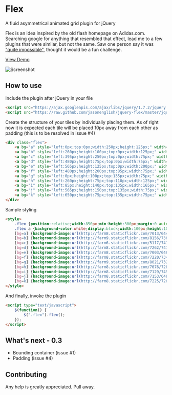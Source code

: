 # Flex

A fluid asymmetrical animated grid plugin for jQuery

Flex is an idea inspired by the old flash homepage on Adidas.com. Searching google for anything that resembled that effect, lead me to a few plugins that were similar, but not the same. Saw one person say it was ["quite impossible"](http://stackoverflow.com/questions/1945164/how-to-make-silde-like-homepage-of-adidas-com-with-jquery), thought it would be a fun challenge.

[View Demo](http://jsonenglish.com/projects/flex/)

![Screenshot](http://cl.ly/192S1E0s3B0O3E2P2E1C/ss%202012-07-07%20at%204.11.40%20AM.png)

## How to use

Include the plugin after jQuery in your file

```html
<script src="https://ajax.googleapis.com/ajax/libs/jquery/1.7.2/jquery.min.js" type="text/javascript"></script>
<script src="https://raw.github.com/jasonenglish/jquery-flex/master/jquery.flex.js"></script>
```

Create the structure of your tiles by individually placing them. As of right now it is expected each tile will be placed 10px away from each other as padding (this is to be resolved in issue #4)

```html
<div class="flex">
    <a bg="a" style="left:0px;top:0px;width:250px;height:125px;" width="325" height="175">A</a>
    <a bg="b" style="left:260px;height:100px;top:0px;width:125px;" width="250" height="175">B</a>
    <a bg="c" style="left:395px;height:250px;top:0px;width:75px;" width="125" height="350">C</a>
    <a bg="d" style="left:480px;height:75px;top:0px;width:75px;" width="175" height="150">D</a>
    <a bg="e" style="left:565px;height:125px;top:0px;width:200px;" width="200" height="250">E</a>
    <a bg="f" style="left:480px;height:200px;top:85px;width:75px;" width="150" height="225">F</a>
    <a bg="g" style="left:0px;height:100px;top:135px;width:75px;" width="305" height="150">G</a>
    <a bg="h" style="left:260px;height:75px;top:110px;width:125px;" width="200" height="200">H</a>
    <a bg="i" style="left:85px;height:140px;top:135px;width:165px;" width="200" height="140">I</a>
    <a bg="j" style="left:565px;height:150px;top:135px;width:75px;" width="125" height="275">J</a>
    <a bg="k" style="left:650px;height:75px;top:135px;width:75px;" width="75" height="200">K</a>
</div>
```

Sample styling

```html
<style>
    .flex {position:relative;width:850px;min-height:300px;margin:0 auto;border:0px solid red;margin-top:10px;}
    .flex a {background-color:white;display:block;width:100px;height:100px;border-radius:8px;position:absolute;background-repeat:no-repeat;background-position:center;border:3px solid white;cursor:pointer;text-align:left;text-shadow:1px 1px 20px #000;color:white;font-size:18px;font-weight:bold;text-indent:10px;line-height:30px;}
    [bg=a] {background-image:url(http://farm8.staticflickr.com/7013/6448917381_0b754e86fb_z.jpg);}
    [bg=b] {background-image:url(http://farm9.staticflickr.com/8156/7362866426_bf285ebd45.jpg);background-size:300px auto;}
    [bg=c] {background-image:url(http://farm6.staticflickr.com/5117/7410370290_0935419fc3.jpg);}
    [bg=d] {background-image:url(http://farm8.staticflickr.com/7262/7419245080_bb752ed1d6.jpg);}
    [bg=e] {background-image:url(http://farm8.staticflickr.com/7003/6468321069_3375be3073_z.jpg);background-size:auto 280px;}
    [bg=f] {background-image:url(http://farm8.staticflickr.com/7220/7342556872_46cddaf9b0.jpg);background-size:auto 280px;}
    [bg=g] {background-image:url(http://farm9.staticflickr.com/8021/7322604950_348c535903.jpg);background-size:auto 200px;}
    [bg=h] {background-image:url(http://farm8.staticflickr.com/7076/7286717012_6e6b450243.jpg);}
    [bg=i] {background-image:url(http://farm8.staticflickr.com/7129/7452167788_a3f6aa3104.jpg);background-size:auto 200px;}
    [bg=j] {background-image:url(http://farm8.staticflickr.com/7153/6480022425_a8d419e663_z.jpg);background-size:auto 280px;}
    [bg=k] {background-image:url(http://farm8.staticflickr.com/7225/7269592732_c4b7918626.jpg);background-size:auto 280px;}
</style>
```

And finally, invoke the plugin

```html
<script type="text/javascript">
    $(function() {
        $(".flex").flex();
    });
</script>
```

## What's next - 0.3

- Bounding container (issue #1)
- Padding (issue #4)


## Contributing

Any help is greatly appreciated. Pull away.
